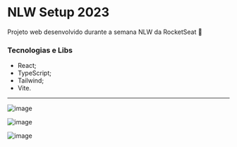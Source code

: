 # NLW Setup 2023
Projeto web desenvolvido durante a semana NLW da RocketSeat 🚀

### Tecnologias e Libs

- React;
- TypeScript;
- Tailwind;
- Vite.

---

![image](https://user-images.githubusercontent.com/30730216/213948724-47bb9219-ea4b-4f9f-b30f-c88b59c3baf0.png)

![image](https://user-images.githubusercontent.com/30730216/213948762-d6dfecd4-46d2-47ad-8c67-e33b23c1f7ff.png)

![image](https://user-images.githubusercontent.com/30730216/213948738-c5ca540a-68ce-482c-aab1-4f24da86d674.png)
